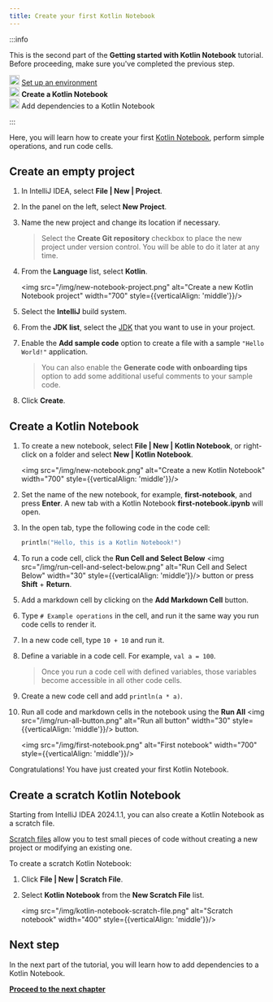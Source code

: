 ```yaml
---
title: Create your first Kotlin Notebook
---
```



:::info
<p>
   This is the second part of the <strong>Getting started with Kotlin Notebook</strong> tutorial. Before proceeding, make sure you've completed the previous step.
</p>
<p>
   <img src="icon-1-done.svg" width="20" alt="First step"/> <a href="kotlin-notebook-set-up-env.md">Set up an environment</a><br/>
      <img src="icon-2.svg" width="20" alt="Second step"/> <strong>Create a Kotlin Notebook</strong><br/>
      <img src="icon-3-todo.svg" width="20" alt="Third step"/> Add dependencies to a Kotlin Notebook<br/>
</p>

:::

Here, you will learn how to create your first [Kotlin Notebook](./kotlin-notebook-overview.md), perform simple operations, and run code cells. 

## Create an empty project

1. In IntelliJ IDEA, select **File | New | Project**.
2. In the panel on the left, select **New Project**. 
3. Name the new project and change its location if necessary.

   > Select the **Create Git repository** checkbox to place the new project under version control. 
   > You will be able to do it later at any time.
   > 
   

4. From the **Language** list, select **Kotlin**.

   <img src="/img/new-notebook-project.png" alt="Create a new Kotlin Notebook project" width="700" style={{verticalAlign: 'middle'}}/>

5. Select the **IntelliJ** build system.
6. From the **JDK list**, select the [JDK](https://www.oracle.com/java/technologies/downloads/) that you want to use in your project.
7. Enable the **Add sample code** option to create a file with a sample `"Hello World!"` application.

   > You can also enable the **Generate code with onboarding tips** option to add some additional useful comments to your sample code.
   > 
   

8. Click **Create**.

## Create a Kotlin Notebook

1. To create a new notebook, select **File | New | Kotlin Notebook**, or right-click on a folder and select **New | Kotlin Notebook**.

   <img src="/img/new-notebook.png" alt="Create a new Kotlin Notebook" width="700" style={{verticalAlign: 'middle'}}/>

2. Set the name of the new notebook, for example, **first-notebook**, and press **Enter**.
   A new tab with a Kotlin Notebook **first-notebook.ipynb** will open.
3. In the open tab, type the following code in the code cell:

   ```kotlin
   println("Hello, this is a Kotlin Notebook!")
   ```
4. To run a code cell, click the **Run Cell and Select Below** <img src="/img/run-cell-and-select-below.png" alt="Run Cell and Select Below" width="30" style={{verticalAlign: 'middle'}}/> button or press **Shift** + **Return**.
5. Add a markdown cell by clicking on the **Add Markdown Cell** button. 
6. Type `# Example operations` in the cell, and run it the same way you run code cells to render it.
7. In a new code cell, type `10 + 10` and run it.
8. Define a variable in a code cell. For example, `val a = 100`. 

   > Once you run a code cell with defined variables, those variables become accessible in all other code cells.
   > 
   

9. Create a new code cell and add `println(a * a)`.
10. Run all code and markdown cells in the notebook using the **Run All** <img src="/img/run-all-button.png" alt="Run all button" width="30" style={{verticalAlign: 'middle'}}/> button.

    <img src="/img/first-notebook.png" alt="First notebook" width="700" style={{verticalAlign: 'middle'}}/>

Congratulations! You have just created your first Kotlin Notebook.

## Create a scratch Kotlin Notebook

Starting from IntelliJ IDEA 2024.1.1, you can also create a Kotlin Notebook as a scratch file.

[Scratch files](https://www.jetbrains.com/help/idea/scratches.html#create-scratch-file) allow 
you to test small pieces of code without creating a new project or modifying an existing one.

To create a scratch Kotlin Notebook:

1. Click **File | New | Scratch File**.
2. Select **Kotlin Notebook** from the **New Scratch File** list.

   <img src="/img/kotlin-notebook-scratch-file.png" alt="Scratch notebook" width="400" style={{verticalAlign: 'middle'}}/>

## Next step

In the next part of the tutorial, you will learn how to add dependencies to a Kotlin Notebook.

**[Proceed to the next chapter](./kotlin-notebook-add-dependencies.md)**
